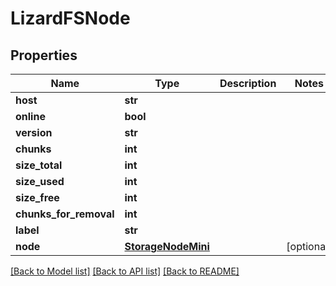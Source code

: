 # LizardFSNode


## Properties

Name | Type | Description | Notes
------------ | ------------- | ------------- | -------------
**host** | **str** |  | 
**online** | **bool** |  | 
**version** | **str** |  | 
**chunks** | **int** |  | 
**size_total** | **int** |  | 
**size_used** | **int** |  | 
**size_free** | **int** |  | 
**chunks_for_removal** | **int** |  | 
**label** | **str** |  | 
**node** | [**StorageNodeMini**](StorageNodeMini.md) |  | [optional] 

[[Back to Model list]](../#documentation-for-models) [[Back to API list]](../#documentation-for-api-endpoints) [[Back to README]](../)


